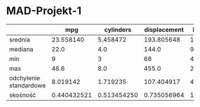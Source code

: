 # MAD-Projekt-1

|                        | mpg         | cylinders | displacement | horsepower | weight      | acceleration | model     | origin          |
|------------------------|-------------|-----------|--------------|------------|-------------|--------------|-----------|-----------------|
| srednia                | 23.558140   | 5.458472  | 193.805648   | 105.664452 | 2967.691030 | 15.474419    | 75.913621 | 1.584718        |
| mediana                | 22.0        |    4.0    |    144.0     |    93.0    |   2790.0    |     15.4     |    76.0   | 1.0             |
| min                    | 9           |    3      |     68       |    46      |   1613      |      8       |    70     | 1               |
| max                    | 46.6        |       8.0 |       455.0  |      230.0 |      5140.0 |        24.6  |    82.0   | 3.0             |
| odchylenie standardowe | 8.019142    | 1.719235  | 107.404917   | 40.377185  | 858.943611  | 2.837272     | 3.844370  | 0.802267        |
| skośność               | 0.440432521 |  0.513454250 | 0.735056964 | 1.078216285 | 0.526997822 | 0.204714626 | 0.001119195 | 0.882206423 | 

